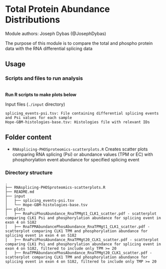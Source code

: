 # Total Protein Abundance Distributions

Module authors: Joseph Dybas (@JosephDybas)

The purpose of this module is to compare the total and phospho protein data with the RNA differential splicing data

## Usage
### Scripts and files to run analysis
<br>**Run R scripts to make plots below**

Input files (`./input` directory)
```
splicing_events-psi.tsv: File containing differential splicing events and Psi values for each sample
Hope-GBM-histologies-base.tsv: Histologies file with relevant IDs
```
## Folder content
* `RNAsplicing-PHOSproteomics-scatterplots.R` Creates scatter plots comparing RNA splicing (Psi) or abundance values (TPM or EC) with phosphorylation event abundance for specified splicing event

### Directory structure
```
.
├── RNAsplicing-PHOSproteomics-scatterplots.R
├── README.md
├── input
│   ├── splicing_events-psi.tsv
│   └── Hope-GBM-histologies-base.tsv
├── plots
│   ├── RnaPsiPhosAbundance_RnaTPMgt1_CLK1_scatter.pdf - scatterplot comparing CLK1 Psi and phosphorylation abundance for splicing event in exon 4 on S182
│   ├── RnaTPMAbundancePhosAbundance_RnaTPMgt1_CLK1_scatter.pdf - scatterplot comparing CLK1 TPM and phosphorylation abundance for splicing event in exon 4 on S182
│   ├── RnaPsiPhosAbundance_RnaTPMgt20_CLK1_scatter.pdf - scatterplot comparing CLK1 Psi and phosphorylation abundance for splicing event in exon 4 on S182, filtered to include only TPM >= 20
│   ├── RnaTPMAbundancePhosAbundance_RnaTPMgt20_CLK1_scatter.pdf - scatterplot comparing CLK1 TPM and phosphorylation abundance for splicing event in exon 4 on S182, filtered to include only TMP >= 20
```


